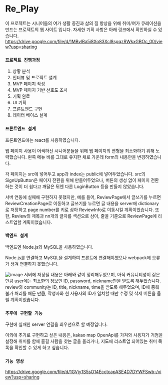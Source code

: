 # Re_Play

이 프로젝트는 시니어들의 여가 생활 증진과 삶의 질 향상을 위해 취미/여가 큐레이션을 만드는 프로젝트의 웹 사이트 입니다. 자세한 기획 사항은 아래 링크에서 확인하실 수 있습니다.
https://drive.google.com/file/d/1MBvlBa5i8Xo83Xcl8sgqzRWkxGBOc_00/view?usp=sharing



### `프로젝트 진행과정`

1. 상황 분석
2. 인터뷰 및 프로젝트 설계
3. MVP 페이지 작성
4. MVP 페이지 기반 선호도 조사
5. 기획 완료
6. UI 기획
7. 프론트엔드 구현
8. 데이터 베이스 설계



### `프론트엔드 설계`

프론트엔드에는 react를 사용하였습니다.

웹 페이지 사용이 어색하신 시니어분들을 위해 웹 페이지의 변형을 최소화하기 위해 노력했습니다. 왼쪽 메뉴 바를 그대로 유지한 채로 가운데 form의 내용만을 변경하였습니다.

각 페이지는 src에 넣어두고 app과 index는 public에 넣어두었습니다.
src의 SignUpButton은 페이지 전환을 위해 만들어두었으나, 버튼의 생성 없이 페이지 전환하는 것이 더 쉽다고 깨달은 뒤엔 다른 LoginButton 등을 만들지 않았습니다.

서버 연동에 실패해 구현하지 못했지만, 예를 들어, ReviewPage에서 글쓰기를 누르면 ReviewCreationPage로 이동하고 글쓰기를 누르면 글 내용을 server에 dictionary로 저장하고 page number를 키로 삼아 ReviewInfo로 이동시킬 계획이었습니다. 또한, Review의 제목과 nn개의 글자를 섹션으로 삼아, 줄을 기준으로 ReviewPage에 리스트업할 계획이었습니다.



### `백엔드 설계`

백엔드엔 Node.js와 MySQL을 사용하였습니다.

Node.js를 연결하고 MySQL을 설계하여 프론트에 연결해야했으나 webpack에 오류가 생겨 연결하지 못했습니다.

![image](https://github.com/Muon05/re_play/assets/127873267/128a60ac-02f6-40ae-9a7f-31522d0c21ba)
서버에 저장될 내용은 아래와 같이 정리해두었으며, 아직 커뮤니티성이 짙은 만큼 user에는 최소한의 정보인 ID, password, nickname만을 받도록 해두었습니다.
review와 community는 ID, title, nickname, time을 받도록 해두었으며, ID에 중복 불가 처리를 해둔 만큼, 작성자와 현 사용자의 ID가 일치할 때만 수정 및 삭제 버튼을 올릴 계획이었습니다.


### `추후에 구현할 기능`

구현에 실패한 server 연결을 최우선으로 할 예정입니다.

이외에 추가로 구현하고 싶은 내용은, kakao map OpenApi를 가져와 사용자가 거점을 설정해 취미를 함께 즐길 사람을 찾는 글을 올리거나, 지도에 리스트업 되어있는 취미 목록을 확인할 수 있게 하고 싶습니다.

### `기능 영상`

https://drive.google.com/file/d/1GVjy1S5sO14EcctcapASE4D7DYWFSwb-/view?usp=sharing
